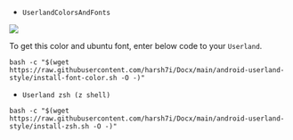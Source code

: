 * `UserlandColorsAndFonts`

<img src="https://github.com/harsh7i/Docx/blob/17a608a4ee6d2902be876a02fac4116f2994c89b/android-userland-style/assets/color-and-font.jpg">

To get this color and ubuntu font, enter below code to your `Userland`.
```shell
bash -c "$(wget https://raw.githubusercontent.com/harsh7i/Docx/main/android-userland-style/install-font-color.sh -O -)"
```

* `Userland zsh (z shell)`

```shell
bash -c "$(wget https://raw.githubusercontent.com/harsh7i/Docx/main/android-userland-style/install-zsh.sh -O -)"
```
